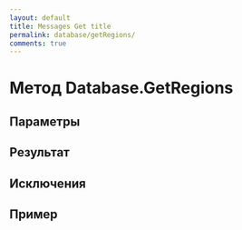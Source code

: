 ```yaml
---
layout: default
title: Messages Get title
permalink: database/getRegions/
comments: true
---
```

# Метод Database.GetRegions

## Параметры

## Результат

## Исключения

## Пример
```csharp

```
